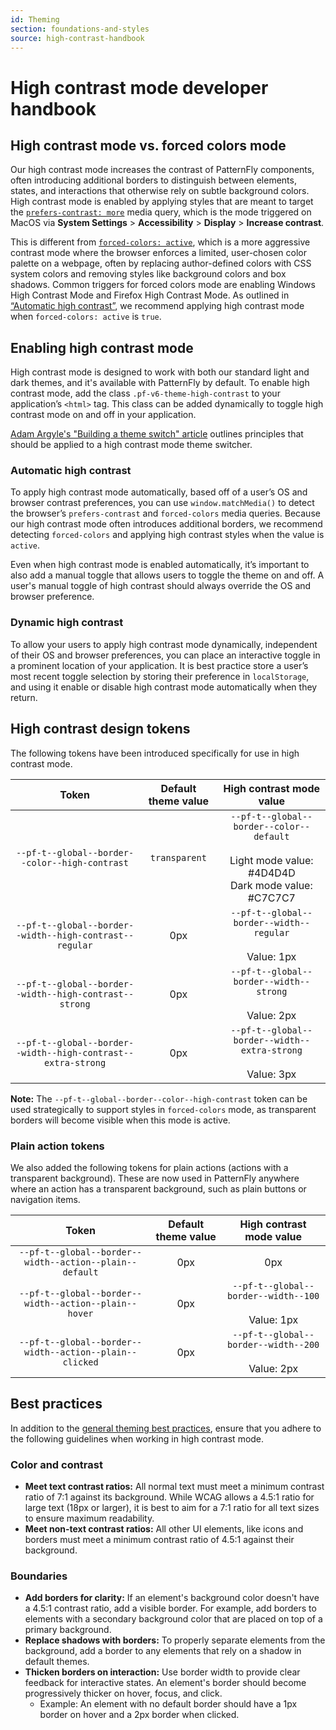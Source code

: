 ```yaml
---
id: Theming
section: foundations-and-styles
source: high-contrast-handbook
---
```


# High contrast mode developer handbook

## High contrast mode vs. forced colors mode

Our high contrast mode increases the contrast of PatternFly components, often introducing additional borders to distinguish between elements, states, and interactions that otherwise rely on subtle background colors. High contrast mode is enabled by applying styles that are meant to target the [`prefers-contrast: more`](https://developer.mozilla.org/en-US/docs/Web/CSS/@media/prefers-contrast) media query, which is the mode triggered on MacOS via **System Settings** > **Accessibility** > **Display** > **Increase contrast**. 

This is different from [`forced-colors: active`](https://developer.mozilla.org/en-US/docs/Web/CSS/@media/forced-colors), which is a more aggressive contrast mode where the browser enforces a limited, user-chosen color palette on a webpage, often by replacing author-defined colors with CSS system colors and removing styles like background colors and box shadows. Common triggers for forced colors mode are enabling Windows High Contrast Mode and Firefox High Contrast Mode. As outlined in [“Automatic high contrast”](#automatic-high-contrast), we recommend applying high contrast mode when `forced-colors: active` is `true`.

## Enabling high contrast mode

High contrast mode is designed to work with both our standard light and dark themes, and it's available with PatternFly by default. To enable high contrast mode, add the class `.pf-v6-theme-high-contrast` to your application’s `<html>` tag. This class can be added dynamically to toggle high contrast mode on and off in your application.

[Adam Argyle's "Building a theme switch" article](https://web.dev/articles/building/a-theme-switch-component) outlines principles that should be applied to a high contrast mode theme switcher.

### Automatic high contrast

To apply high contrast mode automatically, based off of a user’s OS and browser contrast preferences, you can use `window.matchMedia()` to detect the browser’s `prefers-contrast` and `forced-colors` media queries. Because our high contrast mode often introduces additional borders, we recommend detecting `forced-colors` and applying high contrast styles when the value is `active`.

Even when high contrast mode is enabled automatically, it’s important to also add a manual toggle that allows users to toggle the theme on and off. A user's manual toggle of high contrast should always override the OS and browser preference.

### Dynamic high contrast

To allow your users to apply high contrast mode dynamically, independent of their OS and browser preferences, you can place an interactive toggle in a prominent location of your application. It is best practice store a user’s most recent toggle selection by storing their preference in `localStorage`, and using it enable or disable high contrast mode automatically when they return.

## High contrast design tokens

The following tokens have been introduced specifically for use in high contrast mode.

| **Token** | **Default theme value** | **High contrast mode value** |
| :---: | :---: | :---: |
| `--pf-t--global--border--color--high-contrast` | `transparent` | `--pf-t--global--border--color--default` <br /><br/>Light mode value: #4D4D4D<br />Dark mode value: #C7C7C7  |
| `--pf-t--global--border--width--high-contrast--regular` | 0px | `--pf-t--global--border--width--regular` <br /><br/>Value: 1px |
| `--pf-t--global--border--width--high-contrast--strong` | 0px | `--pf-t--global--border--width--strong`  <br /><br/>Value: 2px |
| `--pf-t--global--border--width--high-contrast--extra-strong`| 0px | `--pf-t--global--border--width--extra-strong`  <br /><br/>Value: 3px|

**Note:** The `--pf-t--global--border--color--high-contrast` token can be used strategically to support styles in `forced-colors` mode, as transparent borders will become visible when this mode is active.

### Plain action tokens

We also added the following tokens for plain actions (actions with a transparent background). These are now used in PatternFly anywhere where an action has a transparent background, such as plain buttons or navigation items.

| **Token** | **Default theme value** | **High contrast mode value** |
| :---: | :---: | :---: |
| `--pf-t--global--border--width--action--plain--default` | 0px| 0px|
| `--pf-t--global--border--width--action--plain--hover` | 0px | `--pf-t--global--border--width--100`  <br /><br/>Value: 1px |
| `--pf-t--global--border--width--action--plain--clicked` | 0px | `--pf-t--global--border--width--200`  <br /><br/>Value: 2px |

## Best practices

In addition to the [general theming best practices](/foundations-and-styles/theming#best-practices), ensure that you adhere to the following guidelines when working in high contrast mode.

### Color and contrast

- **Meet text contrast ratios:** All normal text must meet a minimum contrast ratio of 7:1 against its background. While WCAG allows a 4.5:1 ratio for large text (18px or larger), it is best to aim for a 7:1 ratio for all text sizes to ensure maximum readability.
- **Meet non-text contrast ratios:** All other UI elements, like icons and borders must meet a minimum contrast ratio of 4.5:1 against their background.

### Boundaries 

- **Add borders for clarity:** If an element's background color doesn't have a 4.5:1 contrast ratio, add a visible border. For example, add borders to elements with a secondary background color that are placed on top of a primary background.
- **Replace shadows with borders:** To properly separate elements from the background, add a border to any elements that rely on a shadow in default themes.
- **Thicken borders on interaction:** Use border width to provide clear feedback for interactive states. An element's border should become progressively thicker on hover, focus, and click.
    - Example: An element with no default border should have a 1px border on hover and a 2px border when clicked.